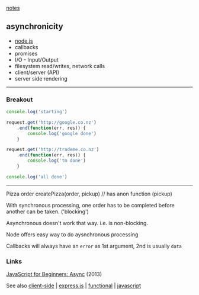[notes](notes.md)

## asynchronicity
- [node.js](javascript/node.md)
- callbacks
- promises
- I/O - Input/Output
- filesystem read/writes, network calls
- client/server (API)
- server side rendering

---

### Breakout
```javascript
console.log('starting')

request.get('http://google.co.nz')
    .end(function(err, res)) {
        console.log('google done')
    }    

request.get('http://trademe.co.nz')
    .end(function(err, res)) {
        console.log('tm done')
    }    

console.log('all done')
```
----

Pizza order
createPizza(order, pickup)  // has anon function (pickup)

With synchronous processing, one order has to be completed before another can be taken. ('blocking')

Asynchronous doesn't work that way. i.e. is non-blocking.

Node offers easy way to do aysnchronous processing

Callbacks will always have an `error` as 1st argument, 2nd is usually `data`

### Links
[JavaScript for Beginners: Async](http://rowanmanning.com/posts/javascript-for-beginners-async/) (2013)

See also [client-side](client-side.md) | [express.js](javascript/express.md) | [functional](functional.md) | [javascript](javascript/notes.md)
